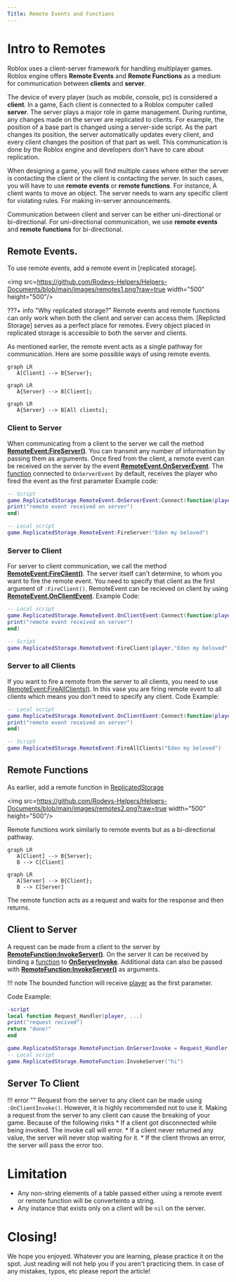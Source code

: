 ```yaml
---
Title: Remote Events and Functions
---
```


# Intro to Remotes
Roblox uses a client-server framework for handling multiplayer games. Roblox engine offers **Remote Events** and **Remote Functions** as a medium for communication between **clients** and **server**.

The device of every player (such as mobile, console, pc) is considered a **client**. In a game, Each client is connected to a Roblox computer called **server**. The server plays a major role in game management.
During runtime, any changes made on the server are replicated to clients. 
For example, the position of a base part is changed using a server-side script. As the part changes its position, the server automatically updates every client, and every client changes the position of that part as well. This communication is done by the Roblox engine and developers don't have to care about replication. 

When designing a game, you will find multiple cases where either the server is contacting the client or the client is contacting the server. In such cases, you will have to use **remote events** or **remote functions**. For instance,
A client wants to move an object.
The server needs to warn any specific client for violating rules.
For making in-server announcements.

Communication between client and server can be either uni-directional or bi-directional. For uni-directional communication, we use **remote events** and **remote functions** for bi-directional. 

## Remote Events.
To use remote events, add a remote event in [replicated storage].

<img src=https://github.com/Rodevs-Helpers/Helpers-Documents/blob/main/images/remotes1.png?raw=true width="500" height="500"/>

???+ info "Why replicated storage?"
	Remote events and remote functions can only work when both the client and server can access them. [Replicted Storage] serves as a perfect place for remotes. Every object placed in replicated storage is accessible to both the server and clients.

As mentioned earlier, the remote event acts as a single pathway for communication. Here are some possible ways of using remote events.
``` mermaid 
graph LR  
   A[Client] --> B{Server};
```
``` mermaid 
graph LR  
   A{Server} --> B[Client];
```
``` mermaid 
graph LR  
   A{Server} --> B[All clients];
```

### Client to Server
When communicating from a client to the server we call the method **[RemoteEvent:FireServer()](https://developer.roblox.com/en-us/api-reference/function/RemoteEvent/FireServer)**. You can transmit any number of information by passing them as arguments.
Once fired from the client, a remote event can be received on the server by the event **[RemoteEvent.OnServerEvent](https://developer.roblox.com/en-us/api-reference/event/RemoteEvent/OnServerEvent)**. The [function](https://developer.roblox.com/en-us/articles/Function) connected to `OnServerEvent` by default, receives the player who fired the event as the first parameter
Example code:

```lua
-- Script
game.ReplicatedStorage.RemoteEvent.OnServerEvent:Connect(function(player, ...)
print("remote event received on server")
end)

-- Local script
game.ReplicatedStorage.RemoteEvent:FireServer("Eden my beloved")
```

### Server to Client
For server to client communication, we call the method **[RemoteEvent:FireClient()](https://developer.roblox.com/en-us/api-reference/function/RemoteEvent/FireClient)**. The server itself can't determine, to whom you want to fire the remote event. You need to specify that client as the first argument of `:FireClient()`. 
RemoteEvent can be recieved on client by using **[RemoteEvent.OnClientEvent](https://developer.roblox.com/en-us/api-reference/event/RemoteEvent/OnClientEvent)**. 
Example Code:

```lua
-- Local script
game.ReplicatedStorage.RemoteEvent.OnClientEvent:Connect(function(player, ...)
print("remote event received on server")
end)

-- Script
game.ReplicatedStorage.RemoteEvent:FireClient(player,"Eden my beloved") 
```

### Server to all Clients
If you want to fire a remote from the server to all clients, you need to use [RemoteEvent:FireAllClients()](https://developer.roblox.com/en-us/api-reference/function/RemoteEvent/FireAllClients). In this vase you are firing remote event to all clients which means you don't need to specify any client.
Code Example:

```lua
-- Local script
game.ReplicatedStorage.RemoteEvent.OnClientEvent:Connect(function(player, ...)
print("remote event received on server")
end)

-- Script
game.ReplicatedStorage.RemoteEvent:FireAllClients("Eden my beloved") 
```

## Remote Functions
As earlier, add a remote function in [ReplicatedStorage](https://developer.roblox.com/en-us/api-reference/class/ReplicatedStorage)

<img src=https://github.com/Rodevs-Helpers/Helpers-Documents/blob/main/images/remotes2.png?raw=true width="500" height="500"/>

Remote functions work similarly to remote events but as a bi-directional pathway.

``` mermaid 
graph LR  
   A[Client] --> B{Server};
   B --> C[Client]
```
``` mermaid 
graph LR  
   A[Server] --> B{Client};
   B --> C[Server]
```
The remote function acts as a request and waits for the response and then returns.

## Client to Server
A request can be made from a client to the server by **[RemoteFunction:InvokeServer()](https://developer.roblox.com/en-us/api-reference/function/RemoteFunction/InvokeServer)**. On the server it can be received by binding a [function]() to **[OnServerInvoke](https://developer.roblox.com/en-us/api-reference/callback/RemoteFunction/OnServerInvoke)**. Additional data can also be passed with **[RemoteFunction:InvokeServer()](https://developer.roblox.com/en-us/api-reference/function/RemoteFunction/InvokeServer)** as arguments.

!!! note
	The bounded function will receive [player](https://developer.roblox.com/en-us/api-reference/class/Player) as the first parameter.

Code Example: 

```lua
-script
local function Request_Handler(player, ...)
print("request recived")
return "done!"
end

game.ReplicatedStorage.RemoteFunction.OnServerInvoke = Request_Handler
-- Local script
game.ReplicatedStorage.RemoteFunction:InvokeServer("hi")
```

## Server To Client
!!! error ""
	Request from the server to any client can be made using `:OnClientInvoke()`. However, it is highly recommended not to use it. Making a request from the server to any client can cause the breaking of your game. Because of the following risks
    * If a client got disconnected while being invoked. The invoke call will error.
    * If a client never returned any value, the server will never stop waiting for it.
    * If the client throws an error, the server will pass the error too.

# Limitation
* Any non-string elements of a table passed either using a remote event or remote function will be converteinto a string.
* Any instance that exists only on a client will be `nil` on the server.

# Closing!
We hope you enjoyed. Whatever you are learning, please practice it on the spot. Just reading will not help you if you aren't practicing them.
In case of any mistakes, typos, etc please report the article!